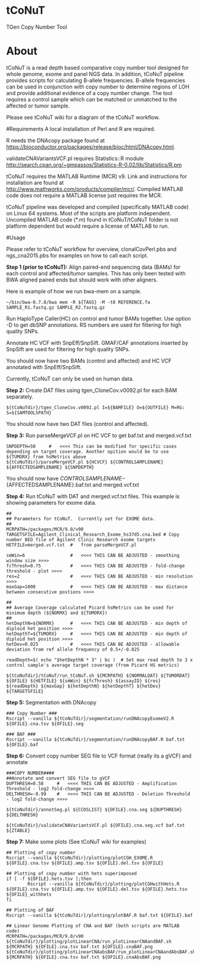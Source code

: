 # tCoNuT
TGen Copy Number Tool

# About
tCoNuT is a read depth based comparative copy number tool designed for whole genome, exome and panel NGS data. In addition, tCoNuT pipeline provides scripts for calculating B-allele frequencies.  B-allele frequencies can be used in conjunction with copy number to determine regions of LOH and provide additional evidence of a copy number change. The tool requires a control sample which can be matched or unmatched to the affected or tumor sample. 

Please see tCoNuT wiki for a diagram of the tCoNuT workflow.

#Requirements
A local installation of Perl and R are required.  

R needs the DNAcopy package found at
https://bioconductor.org/packages/release/bioc/html/DNAcopy.html.

validateCNAVariantsVCF.pl requires Statistics::R module
http://search.cpan.org/~gmpassos/Statistics-R-0.02/lib/Statistics/R.pm

tCoNuT requires the MATLAB Runtime (MCR) v9. Link and instructions for installation are found at http://www.mathworks.com/products/compiler/mcr/. Compiled MATLAB code does not require a MATLAB license just requires the MCR.

tCoNuT pipeline was developed and compiled (specifically MATLAB code) on Linux 64 systems. Most of the scripts are platform independent. Uncompiled MATLAB code (*.m) found in tCoNuT/tCoNuT folder is not platform dependent but would require a license of MATLAB to run.

#Usage 

Please refer to tCoNuT workflow for overview, clonalCovPerl.pbs and ngs_cna2015.pbs for examples on how to call each script.

<b>Step 1 (prior to tCoNuT):</b> Align paired-end sequencing data (BAMs) for each control and affected/tumor samples. This has only been tested with BWA aligned paired ends but should work with other aligners. 

Here is example of how we run bwa-mem on a sample.
```
~/bin/bwa-0.7.8/bwa mem -R ${TAGS} -M -t8 REFERENCE.fa SAMPLE_R1.fastq.gz SAMPLE_R2.fastq.gz
```
Run HaploType Caller(HC) on control and tumor BAMs together. Use option -D to get dbSNP annotations. RS numbers are used for filtering for high quality SNPs.  

Annotate HC VCF with SnpEff/SnpSift. GMAF/CAF annotations inserted by SnpSift are used for filtering for high quality SNPs.

You should now have two BAMs (control and affected) and HC VCF annotated with SnpEff/SnpSift.

Currently, tCoNuT can only be used on human data. 

<b>Step 2:</b> Create DAT files using tgen_CloneCov.v0092.pl for each BAM separately.

```
${tCoNuTdir}/tgen_CloneCov.v0092.pl I=${BAMFILE} O=${OUTFILE} M=RG: S=${SAMTOOLSPATH}
```

You should now have two DAT files (control and affected).

<b>Step 3:</b> Run parseMergeVCF.pl on HC VCF to get baf.txt and merged.vcf.txt

```
SNPDEPTH=50 	#	<<<< This can be modified for specific cases depending on target coverage. Another opition would be to use ${TUMORX} from hsMetrics above
${tCoNuTdir}/parseMergeVCF.pl ${HCVCF} ${CONTROLSAMPLENAME} ${AFFECTEDSAMPLENAME} ${SNPDEPTH}
```

You should now have ${CONTROLSAMPLENAME}-${AFFECTEDSAMPLENAME}.baf.txt and merged.vcf.txt

<b>Step 4:</b> Run tCoNuT with DAT and merged.vcf.txt files. This example is showing parameters for exome data.

```
##
## Parameters for tCoNuT.  Currently set for EXOME data.
##
MCRPATH=/packages/MCR/9.0/v90
TARGETSFILE=Agilent_Clinical_Research_Exome_hs37d5.cna.bed # Copy number BED file of Agilent Clinic Research exome targets
HETFILE=merged.vcf.txt  #   from parseMergeVCF.pl

smWin=6                 #   <<<< THIS CAN BE ADJUSTED - smoothing window size >>>>
fcThresh=0.75           #   <<<< THIS CAN BE ADJUSTED - fold-change threshold - plot >>>>
res=2                   #   <<<< THIS CAN BE ADJUSTED - min resolution >>>>
maxGap=1000             #   <<<< THIS CAN BE ADJUSTED - max distance between consecutive postions >>>>

##
## Average Coverage calculated Picard hsMetrics can be used for minimum depth (${NORMX} and ${TUMORX})
##
hetDepthN=${NORMX}      #   <<<< THIS CAN BE ADJUSTED - min depth of diploid het position >>>>
hetDepthT=${TUMORX}     #   <<<< THIS CAN BE ADJUSTED - min depth of diploid het position >>>>
hetDev=0.025            #   <<<< THIS CAN BE ADJUSTED - allowable deviation from ref allele frequency of 0.5+/-0.025

readDepth=$( echo "$hetDepthN * 3" | bc )  # Set max read depth to 3 x control sample's average target coverage (from Picard HS metrics)

${tCoNuTdir}/tCoNuT/run_tCoNuT.sh ${MCRPATH} ${NORMALDAT} ${TUMORDAT} ${OFILE} ${HETFILE} ${smWin} ${fcThresh} ${assayID} ${res} ${readDepth} ${maxGap} ${hetDepthN} ${hetDepthT} ${hetDev} ${TARGETSFILE}
```
<b>Step 5:</b> Segmentation with DNAcopy

```
### Copy Number ###
Rscript --vanilla ${tCoNuTdir}/segmentation/runDNAcopyExomeV2.R ${OFILE}.cna.tsv ${OFILE}.seg

### BAF ###
Rscript --vanilla ${tCoNuTdir}/segmentation/runDNAcopyBAF.R baf.txt ${OFILE}.baf
```

<b>Step 6:</b> Convert copy number SEG file to VCF format (really its a gVCF) and annotate

```
###COPY NUMBER####
##Annotate and convert SEG file to gVCF
DUPTHRESH=0.58     #   <<<< THIS CAN BE ADJUSTED - Amplification Threshold - log2 fold-change >>>>
DELTHRESH=-0.99    #   <<<< THIS CAN BE ADJUSTED - Deletion Threshold - log2 fold-change >>>>

${tCoNuTdir}/annotSeg.pl ${CCDSLIST} ${OFILE}.cna.seg ${DUPTHRESH} ${DELTHRESH}

${tCoNuTdir}/validateCNAVariantsVCF.pl ${OFILE}.cna.seg.vcf baf.txt ${ZTABLE}
```
<b>Step 7:</b> Make some plots (See tCoNuT wiki for examples)

```
## Plotting of copy number
Rscript --vanilla ${tCoNuTdir}/plotting/plotCGH_EXOME.R ${OFILE}.cna.tsv ${OFILE}.amp.tsv ${OFILE}.del.tsv ${OFILE}

## Plotting of copy number with hets superimposed
if [ -f ${OFILE}.hets.tsv ];then
        Rscript --vanilla ${tCoNuTdir}/plotting/plotCGHwithHets.R ${OFILE}.cna.tsv ${OFILE}.amp.tsv ${OFILE}.del.tsv ${OFILE}.hets.tsv ${OFILE}_withhets
fi

## Plotting of BAF
Rscript --vanilla ${tCoNuTdir}/plotting/plotBAF.R baf.txt ${OFILE}.baf

## Linear Genome Plotting of CNA and BAF (both scripts are MATLAB code)
MCRPATH=/packages/MCR/9.0/v90
${tCoNuTdir}/plotting/plotLinearCNA/run_plotLinearCNAandBAF.sh ${MCRPATH} ${OFILE}.cna.tsv baf.txt ${OFILE}.cnaBAF.png
${tCoNuTdir}/plotting/plotLinearCNAabsBAF/run_plotLinearCNAandAbsBAF.sh ${MCRPATH} ${OFILE}.cna.tsv baf.txt ${OFILE}.cnaAbsBAF.png
```
